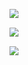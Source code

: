 ![](http://geekresearchlab.net/coursera/n2t/n2t-info_flow.jpg)
<br><br>
![](http://geekresearchlab.net/coursera/n2t/n2t-alu-question.jpg)
<br><br>
![](http://geekresearchlab.net/coursera/n2t/n2t-register-question.jpg)
